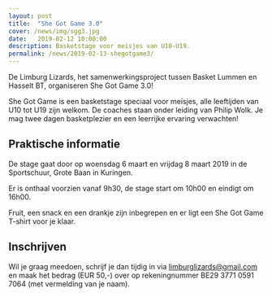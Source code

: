```yaml
---
layout: post
title:  "She Got Game 3.0"
cover: /news/img/sgg3.jpg
date:   2019-02-12 10:00:00
description: Basketstage voor meisjes van U10-U19.
permalink: /news/2019-02-13-shegotgame3/
---
```


De Limburg Lizards, het samenwerkingsproject tussen Basket Lummen en Hasselt BT, organiseren She Got Game 3.0!

She Got Game is een basketstage speciaal voor meisjes, alle leeftijden van U10 tot U19 zijn welkom. De coaches staan onder leiding van Philip Wolk. Je mag twee dagen basketplezier en een leerrijke ervaring verwachten!

## Praktische informatie

De stage gaat door op woensdag 6 maart en vrijdag 8 maart 2019 in de Sportschuur, Grote Baan in Kuringen.

Er is onthaal voorzien vanaf 9h30, de stage start om 10h00 en eindigt om 16h00.


Fruit, een snack en een drankje zijn inbegrepen en er ligt een She Got Game T-shirt voor je klaar.

## Inschrijven

Wil je graag meedoen, schrijf je dan tijdig in via [limburglizards@gmail.com](mailto://limburglizards@gmail.com) en maak het bedrag (EUR 50,-) over op rekeningnummer BE29 3771 0591 7064 (met vermelding van je naam).
